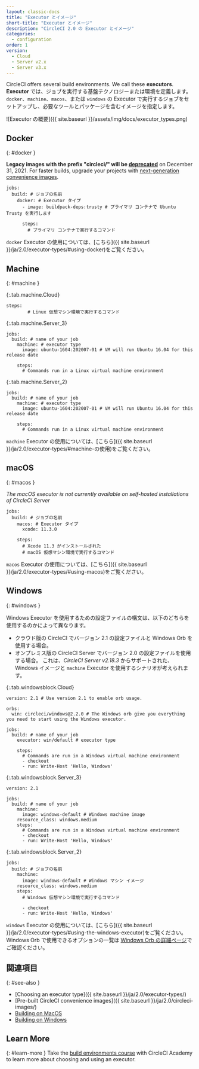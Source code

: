 ```yaml
---
layout: classic-docs
title: "Executor とイメージ"
short-title: "Executor とイメージ"
description: "CircleCI 2.0 の Executor とイメージ"
categories:
  - configuration
order: 1
version:
  - Cloud
  - Server v2.x
  - Server v3.x
---
```


CircleCI offers several build environments. We call these **executors**. **Executor** では、ジョブを実行する基盤テクノロジーまたは環境を定義します。 `docker`、`machine`、`macos`、または `windows` の Executor で実行するジョブをセットアップし、必要なツールとパッケージを含むイメージを指定します。

![Executor の概要]({{ site.baseurl }}/assets/img/docs/executor_types.png)

## Docker
{: #docker }

<div class="alert alert-warning" role="alert">
  <strong>Legacy images with the prefix "circleci/" will be <a href="https://discuss.circleci.com/t/legacy-convenience-image-deprecation/41034">deprecated</a></strong> on December 31, 2021. For faster builds, upgrade your projects with <a href="https://circleci.com/blog/announcing-our-next-generation-convenience-images-smaller-faster-more-deterministic/">next-generation convenience images</a>.
</div>

```
jobs:
  build: # ジョブの名前
    docker: # Executor タイプ
      - image: buildpack-deps:trusty # プライマリ コンテナで Ubuntu Trusty を実行します

      steps:
        # プライマリ コンテナで実行するコマンド
```

`docker` Executor の使用については、[こちら]({{ site.baseurl }}/ja/2.0/executor-types/#using-docker)をご覧ください。

## Machine
{: #machine }

{:.tab.machine.Cloud}
```
steps:
        # Linux 仮想マシン環境で実行するコマンド
```

{:.tab.machine.Server_3}
```
jobs:
  build: # name of your job
    machine: # executor type
      image: ubuntu-1604:202007-01 # VM will run Ubuntu 16.04 for this release date

    steps:
      # Commands run in a Linux virtual machine environment
```

{:.tab.machine.Server_2}
```
jobs:
  build: # name of your job
    machine: # executor type
      image: ubuntu-1604:202007-01 # VM will run Ubuntu 16.04 for this release date

    steps:
      # Commands run in a Linux virtual machine environment
```

`machine` Executor の使用については、[こちら]({{ site.baseurl }}/ja/2.0/executor-types/#machine-の使用)をご覧ください。

## macOS
{: #macos }

_The macOS executor is not currently available on self-hosted installations of CircleCI Server_

```
jobs:
  build: # ジョブの名前
    macos: # Executor タイプ
      xcode: 11.3.0

    steps:
      # Xcode 11.3 がインストールされた
      # macOS 仮想マシン環境で実行するコマンド
```

`macos` Executor の使用については、[こちら]({{ site.baseurl }}/ja/2.0/executor-types/#using-macos)をご覧ください。

## Windows
{: #windows }

Windows Executor を使用するための設定ファイルの構文は、以下のどちらを使用するのかによって異なります。

* クラウド版の CircleCI でバージョン 2.1 の設定ファイルと Windows Orb を使用する場合。
* オンプレミス版の CircleCI Server でバージョン 2.0 の設定ファイルを使用する場合。 これは、*CircleCI Server v2.18.3* からサポートされた、Windows イメージと `machine` Executor を使用するシナリオが考えられます。

{:.tab.windowsblock.Cloud}
```
version: 2.1 # Use version 2.1 to enable orb usage.

orbs:
  win: circleci/windows@2.2.0 # The Windows orb give you everything you need to start using the Windows executor.

jobs:
  build: # name of your job
    executor: win/default # executor type

    steps:
      # Commands are run in a Windows virtual machine environment
      - checkout
      - run: Write-Host 'Hello, Windows'
```


{:.tab.windowsblock.Server_3}
```
version: 2.1

jobs:
  build: # name of your job
    machine:
      image: windows-default # Windows machine image
    resource_class: windows.medium
    steps:
      # Commands are run in a Windows virtual machine environment
      - checkout
      - run: Write-Host 'Hello, Windows'
```

{:.tab.windowsblock.Server_2}
```
jobs:
  build: # ジョブの名前
    machine:
      image: windows-default # Windows マシン イメージ
    resource_class: windows.medium
    steps:
      # Windows 仮想マシン環境で実行するコマンド

      - checkout
      - run: Write-Host 'Hello, Windows'
```

`windows` Executor の使用については、[こちら]({{ site.baseurl }}/ja/2.0/executor-types/#using-the-windows-executor)をご覧ください。 Windows Orb で使用できるオプションの一覧は [Windows Orb の詳細ページ](https://circleci.com/developer/ja/orbs/orb/circleci/windows)でご確認ください。

## 関連項目
{: #see-also }

* [Choosing an executor type]({{ site.baseurl }}/ja/2.0/executor-types/)
* [Pre-built CircleCI convenience images]({{ site.baseurl }}/ja/2.0/circleci-images/)
* [Building on MacOS]({{site.baseurl}}/ja/2.0/hello-world-macos)
* [Building on Windows]({{site.baseurl}}/ja/2.0/hello-world-windows)

## Learn More
{: #learn-more }
Take the [build environments course](https://academy.circleci.com/build-environments-1?access_code=public-2021) with CircleCI Academy to learn more about choosing and using an executor.
